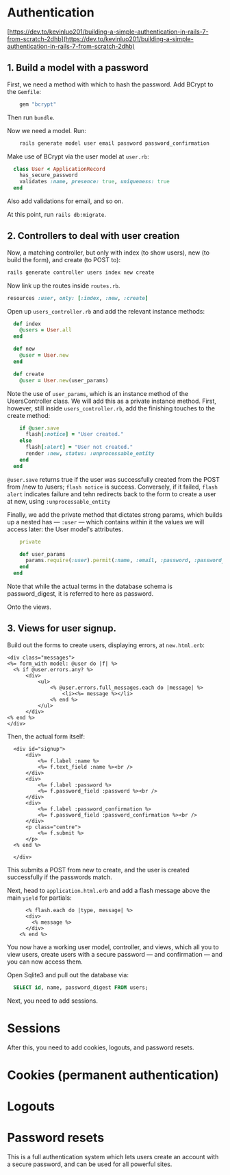 # Authentication

[https://dev.to/kevinluo201/building-a-simple-authentication-in-rails-7-from-scratch-2dhb](https://dev.to/kevinluo201/building-a-simple-authentication-in-rails-7-from-scratch-2dhb)

## 1. Build a model with a password
First, we need a method with which to hash the password. Add BCrypt to the <code>Gemfile</code>:

```ruby
    gem "bcrypt"
```

Then run <code>bundle</code>.

Now we need a model. Run:

```bash
    rails generate model user email password password_confirmation
```

Make use of BCrypt via the user model at <code>user.rb</code>:

```ruby
  class User < ApplicationRecord
    has_secure_password
    validates :name, presence: true, uniqueness: true
  end
```

Also add validations for email, and so on.

At this point, run <code>rails db:migrate</code>.

## 2. Controllers to deal with user creation
Now, a matching controller, but only with index (to show users), new (to build the form), and create (to POST to):

```bash
rails generate controller users index new create 
```

Now link up the routes inside <code>routes.rb</code>.

```ruby 
resources :user, only: [:index, :new, :create]
```

Open up <code>users_controller.rb</code> and add the relevant instance methods:

```ruby
  def index
    @users = User.all
  end 

  def new 
    @user = User.new
  end 

  def create 
    @user = User.new(user_params)
```

Note the use of <code>user_params</code>, which is an instance method of the UsersController class. We will add this as a private instance method. First, however, still inside <code>users_controller.rb</code>, add the finishing touches to the create method:

```ruby
    if @user.save
      flash[:notice] = "User created."
    else 
      flash[:alert] = "User not created."
      render :new, status: :unprocessable_entity
    end
  end
```

<code>@user.save</code> returns true if the user was successfully created from the POST from /new to /users; <code>flash notice</code> is success. Conversely, if it failed, <code>flash alert</code> indicates failure and tehn redirects back to the form to create a user at new, using <code>:unprocessable_entity</code>

Finally, we add the private method that dictates strong params, which builds up a nested has — <code>:user</code> — which contains within it the values we will access later: the User model's attributes.

```ruby
    private

    def user_params
      params.require(:user).permit(:name, :email, :password, :password_confirmation)
    end
  end
```

Note that while the actual terms in the database schema is password_digest, it is referred to here as password.

Onto the views.

## 3. Views for user signup.

Build out the forms to create users, displaying errors, at <code>new.html.erb</code>:

```erb
<div class="messages">
<%= form_with model: @user do |f| %>
  <% if @user.errors.any? %>
      <div>
          <ul>
              <% @user.errors.full_messages.each do |message| %>
                  <li><%= message %></li>
              <% end %>
          </ul>
      </div>
<% end %>
</div>
```

Then, the actual form itself:

```erb
  <div id="signup">
      <div>
          <%= f.label :name %>
          <%= f.text_field :name %><br />
      </div>
      <div>
          <%= f.label :password %>
          <%= f.password_field :password %><br />
      </div>
      <div>
          <%= f.label :password_confirmation %>
          <%= f.password_field :password_confirmation %><br />
      </div>
      <p class="centre">
          <%= f.submit %>
      </p>
  <% end %>

  </div>
```

This submits a POST from new to create, and the user is created successfully if the passwords match.

Next, head to <code>application.html.erb</code> and add a flash message above the main <code>yield</code> for partials:

```erb
      <% flash.each do |type, message| %>
      <div>
        <% message %>
      </div>
    <% end %>
```

You now have a working user model, controller, and views, which all you to view users, create users with a secure password — and confirmation — and you can now access them.

Open Sqlite3 and pull out the database via:

```SQL
  SELECT id, name, password_digest FROM users;
```

Next, you need to add sessions.

# Sessions

After this, you need to add cookies, logouts, and password resets.

# Cookies (permanent authentication)

# Logouts 

# Password resets 

This is a full authentication system which lets users create an account with a secure password, and can be used for all powerful sites.